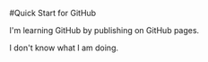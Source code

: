 #Quick Start for GitHub

I'm learning GitHub by publishing on GitHub pages. 

I don't know what I am doing. 
